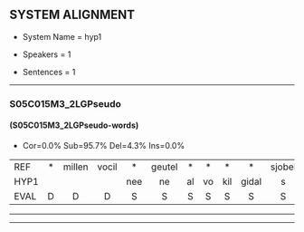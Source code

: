 
## SYSTEM ALIGNMENT

- System Name = hyp1

- Speakers = 1

- Sentences = 1

---

### S05C015M3_2LGPseudo

#### (S05C015M3_2LGPseudo-words)

- Cor=0.0%	Sub=95.7%	Del=4.3%	Ins=0.0%

|  |  |  |  |  |  |  |  |  |  |  |  |  |  |  |  |  |  |  |  |  |  |  |  |  |  |  |  |  |  |  |  |  |  |  |  |  |  |  |  |  |  |  |  |  |  |  |  |  |  |  |  |  |  |  |  |  |  |  |  |  |  |  |  |  |  |  |  |  |  |
|:--- |:---:|:---:|:---:|:---:|:---:|:---:|:---:|:---:|:---:|:---:|:---:|:---:|:---:|:---:|:---:|:---:|:---:|:---:|:---:|:---:|:---:|:---:|:---:|:---:|:---:|:---:|:---:|:---:|:---:|:---:|:---:|:---:|:---:|:---:|:---:|:---:|:---:|:---:|:---:|:---:|:---:|:---:|:---:|:---:|:---:|:---:|:---:|:---:|:---:|:---:|:---:|:---:|:---:|:---:|:---:|:---:|:---:|:---:|:---:|:---:|:---:|:---:|:---:|:---:|:---:|:---:|:---:|:---:|:---:|
| REF | * | millen | vocil | * | geutel | * | * | * | * | sjobel | ierpieuw | * | * | walaan | erke | * | haweel | saarweng | * | * | gevicht | * | eemde | bepoud | * | orstalk | * | * | * | * | veten | gefouw | vurpaand | nizung | fiewon | * | kneurem | vawaai | strellen | * | * | zwieten | foetbans | oonste | muider | * | grijnken | * | schielstaug | prilsood | vloender | milste | veurder | * | kloeien | * | ulen | orponk | schodig | * | * | * | * | ijpo | menuur | spreikje | * | hiffreeuw | wooien |
| HYP1 |  |  |  | nee | ne | al | vo | kil | gidal | s | so | bul | ir | bul | h | s | ge | vi | t | in | de | bepat | oh | tk | w | e | ge | vo | zuur | pant | nu | g | veon | g | geneur | van | i | e | n | su | i | dun | voe | de | bans | ons | te | mij | der | gren | gun | sgil | stau | pringlgot | vemunder | pelt | deg | kloen | i | uen | ochpunk | sch | gonding | eepel | minur | spregr | hi | eeo | wolun |
| EVAL | D | D | D | S | S | S | S | S | S | S | S | S | S | S | S | S | S | S | S | S | S | S | S | S | S | S | S | S | S | S | S | S | S | S | S | S | S | S | S | S | S | S | S | S | S | S | S | S | S | S | S | S | S | S | S | S | S | S | S | S | S | S | S | S | S | S | S | S | S |
---

---

